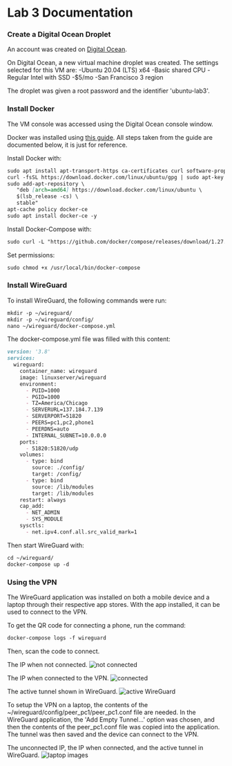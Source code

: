 # Lab 3 Documentation


### Create a Digital Ocean Droplet
An account was created on [Digital Ocean](https://www.digitalocean.com/).

On Digital Ocean, a new virtual machine droplet was created. The settings selected for this VM are:
-Ubuntu 20.04 (LTS) x64
-Basic shared CPU
-Regular Intel with SSD
-$5/mo
-San Francisco 3 region

The droplet was given a root password and the identifier 'ubuntu-lab3'.

### Install Docker
The VM console was accessed using the Digital Ocean console window. 

Docker was installed using [this guide](https://thematrix.dev/install-docker-and-docker-compose-on-ubuntu-20-04/
). All steps taken from the guide are documented below, it is just for reference.

Install Docker with:
```markdown
sudo apt install apt-transport-https ca-certificates curl software-properties-common -y
curl -fsSL https://download.docker.com/linux/ubuntu/gpg | sudo apt-key add -
sudo add-apt-repository \
   "deb [arch=amd64] https://download.docker.com/linux/ubuntu \
   $(lsb_release -cs) \
   stable"
apt-cache policy docker-ce
sudo apt install docker-ce -y
```
Install Docker-Compose with:
```markdown
sudo curl -L "https://github.com/docker/compose/releases/download/1.27.4/docker-compose-$(uname -s)-$(uname -m)" -o /usr/local/bin/docker-compose
```
Set permissions:
```markdown
sudo chmod +x /usr/local/bin/docker-compose
```


### Install WireGuard

To install WireGuard, the following commands were run:
```markdown
mkdir -p ~/wireguard/
mkdir -p ~/wireguard/config/
nano ~/wireguard/docker-compose.yml
```
The docker-compose.yml file was filled with this content:
```markdown
version: '3.8'
services:
  wireguard:
    container_name: wireguard
    image: linuxserver/wireguard
    environment:
      - PUID=1000
      - PGID=1000
      - TZ=America/Chicago
      - SERVERURL=137.184.7.139
      - SERVERPORT=51820
      - PEERS=pc1,pc2,phone1
      - PEERDNS=auto
      - INTERNAL_SUBNET=10.0.0.0
    ports:
      - 51820:51820/udp
    volumes:
      - type: bind
        source: ./config/
        target: /config/
      - type: bind
        source: /lib/modules
        target: /lib/modules
    restart: always
    cap_add:
      - NET_ADMIN
      - SYS_MODULE
    sysctls:
      - net.ipv4.conf.all.src_valid_mark=1
```
Then start WireGuard with:
```markdown
cd ~/wireguard/
docker-compose up -d
```

### Using the VPN
The WireGuard application was installed on both a mobile device and a laptop through their respective app stores.
With the app installed, it can be used to connect to the VPN.

To get the QR code for connecting a phone, run the command:
```markdown
docker-compose logs -f wireguard
```
Then, scan the code to connect.

The IP when not connected.
![not connected](/images/bareIP.PNG)

The IP when connected to the VPN.
![connected](/images/vpnIP.PNG)

The active tunnel shown in WireGuard.
![active WireGuard](/images/vpnSettings.PNG)

To setup the VPN on a laptop, the contents of the ~/wireguard/config/peer_pc1/peer_pc1.conf file are needed.
In the WireGuard application, the 'Add Empty Tunnel...' option was chosen, and then the contents of the peer_pc1.conf file was copied into the application.
The tunnel was then saved and the device can connect to the VPN.

The unconnected IP, the IP when connected, and the active tunnel in WireGuard.
![laptop images](/images/vpnLaptop.png)
